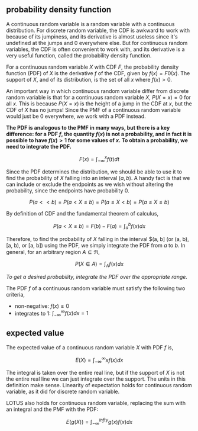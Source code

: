 ## probability density function

A continuous random variable is a random variable with a continuous distribution. For discrete random variable, 
the CDF is awkward to work with because of its jumpiness, and its derivative is almost useless since it's 
undefined at the jumps and 0 everywhere else. But for continuous random variables, the CDF is often convenient 
to work with, and its derivative is a very useful function, called the probability density function.

For a continuous random variable $X$ with CDF $F$, the probability density function (PDF) of $X$ is the derivative
$f$ of the CDF, given by $f(x) = F0(x)$. The support of $X$, and of its distribution, is the set of all $x$ where
$f(x) > 0$.

An important way in which continuous random variable differ from discrete random variable is that for a continuous 
random variable $X$, $P(X = x) = 0$ for all $x$. This is because $P(X = x)$ is the height of a jump in the CDF at $x$,
but the CDF of $X$ has no jumps! Since the PMF of a continuous random variable would just be 0 everywhere, we work 
with a PDF instead.

**The PDF is analogous to the PMF in many ways, but there is a key difference: for a PDF $f$, the quantity $f(x)$ is 
not a probability, and in fact it is possible to have $f(x) > 1$ for some values of $x$. To obtain a probability, 
we need to integrate the PDF.**

$$F(x) = {{\int}_{-\infty}^x}{f(t)dt}$$

Since the PDF determines the distribution, we should be able to use it to find the probability of $X$ falling into
an interval $(a, b)$. A handy fact is that we can include or exclude the endpoints as we wish without altering the 
probability, since the endpoints have probability 0.

$$P(a \lt \lt b) = P(a \lt X \leq b) = P(a \leq X \lt b) = P(a \leq X \leq b)$$

By definition of CDF and the fundamental theorem of calculus,

$$P(a \lt X \leq b) = F(b) - F(a) = {{\int}_{a}^b}{f(x)}dx$$

Therefore, to find the probability of $X$ falling in the interval $(a, b] (or (a, b), [a, b), or [a, b]) using the 
PDF, we simply integrate the PDF from $a$ to $b$. In general, for an arbitrary region $A \subseteq \Re$,

$$P(X \in A) = {\int}_A{f(x)}dx$$

_To get a desired probability, integrate the PDF over the appropriate range._

The PDF $f$ of a continuous random variable must satisfy the following two criteria,

- non-negative: $f(x) \geq 0$
- integrates to 1: ${\int}_{-\infty}^{\infty}f(x)dx = 1$

## expected value

The expected value of a continuous random variable $X$ with PDF $f$ is,

$$E(X) = {\int}_{-\infty}^{\infty}{xf(x)dx}$$

The integral is taken over the entire real line, but if the support of $X$ is not the entire real line we can just 
integrate over the support. The units in this definition make sense. Linearity of expectation holds for continuous 
random variable, as it did for discrete random variable.

LOTUS also holds for continuous random variable, replacing the sum with an integral and the PMF with the PDF:

$$E(g(X)) = {{\int}_{-\infty}^{infty}{g(x)f(x)dx}}$$
